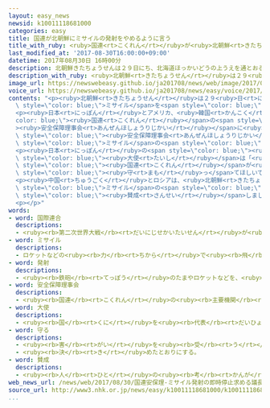 ```yaml
---
layout: easy_news
newsid: k10011118681000
categories: easy
title: 国連が北朝鮮にミサイルの発射をやめるように言う
title_with_ruby: <ruby>国連<rt>こくれん</rt></ruby>が<ruby>北朝鮮<rt>きたちょうせん</rt></ruby>にミサイルの<ruby>発射<rt>はっしゃ</rt></ruby>をやめるように<ruby>言<rt>い</rt></ruby>う
last_modified_at: '2017-08-30T16:00:00+09:00'
datetime: 2017年08月30日 16時00分
description: 北朝鮮きたちょうせんは２９日にち、北海道ほっかいどうの上うえを通とおるミサイルを発射はっしゃしました。
description_with_ruby: <ruby>北朝鮮<rt>きたちょうせん</rt></ruby>は２９<ruby>日<rt>にち</rt></ruby>、<ruby>北海道<rt>ほっかいどう</rt></ruby>の<ruby>上<rt>うえ</rt></ruby>を<ruby>通<rt>とお</rt></ruby>るミサイルを<ruby>発射<rt>はっしゃ</rt></ruby>しました。
image_url: https://newswebeasy.github.io/ja201708/news/web/image/2017/08/30/k10011118681000.jpg
voice_url: https://newswebeasy.github.io/ja201708/news/easy/voice/2017/08/30/k10011118681000.mp3
contents: "<p><ruby>北朝鮮<rt>きたちょうせん</rt></ruby>は２９<ruby>日<rt>にち</rt></ruby>、<ruby>北海道<rt>ほっかいどう</rt></ruby>の<ruby>上<rt>うえ</rt></ruby>を<ruby>通<rt>とお</rt></ruby>る<span\
  \ style=\"color: blue;\">ミサイル</span>を<span style=\"color: blue;\"><ruby>発射<rt>はっしゃ</rt></ruby></span>しました。</p>\n\
  <p><ruby>日本<rt>にっぽん</rt></ruby>とアメリカ、<ruby>韓国<rt>かんこく</rt></ruby>は、<span style=\"\
  color: blue;\"><ruby>国連<rt>こくれん</rt></ruby></span>の<span style=\"color: blue;\"\
  ><ruby>安全保障理事会<rt>あんぜんほしょうりじかい</rt></ruby></span>に<ruby>急<rt>いそ</rt></ruby>いで<ruby>会議<rt>かいぎ</rt></ruby>を<ruby>開<rt>ひら</rt></ruby>くように<ruby>言<rt>い</rt></ruby>いました。<ruby>日本<rt>にっぽん</rt></ruby>の<ruby>時間<rt>じかん</rt></ruby>の３０<ruby>日<rt>にち</rt></ruby>の<ruby>朝<rt>あさ</rt></ruby>、<span\
  \ style=\"color: blue;\"><ruby>安全保障理事会<rt>あんぜんほしょうりじかい</rt></ruby></span>は<ruby>会議<rt>かいぎ</rt></ruby>を<ruby>開<rt>ひら</rt></ruby>いて、すぐに<span\
  \ style=\"color: blue;\">ミサイル</span>の<span style=\"color: blue;\"><ruby>発射<rt>はっしゃ</rt></ruby></span>をやめるように<ruby>北朝鮮<rt>きたちょうせん</rt></ruby>に<ruby>言<rt>い</rt></ruby>いました。</p>\n\
  <p><ruby>日本<rt>にっぽん</rt></ruby>の<span style=\"color: blue;\"><ruby>国連<rt>こくれん</rt></ruby></span><span\
  \ style=\"color: blue;\"><ruby>大使<rt>たいし</rt></ruby></span>は「<ruby>早<rt>はや</rt></ruby>く<ruby>会議<rt>かいぎ</rt></ruby>を<ruby>開<rt>ひら</rt></ruby>くことができてよかったです。<ruby>北朝鮮<rt>きたちょうせん</rt></ruby>は<span\
  \ style=\"color: blue;\"><ruby>国連<rt>こくれん</rt></ruby></span>が<ruby>言<rt>い</rt></ruby>ったことを<span\
  \ style=\"color: blue;\"><ruby>守<rt>まも</rt></ruby>っ</span>てほしいです」と<ruby>言<rt>い</rt></ruby>いました。</p>\n\
  <p><ruby>中国<rt>ちゅうごく</rt></ruby>とロシアは、<ruby>北朝鮮<rt>きたちょうせん</rt></ruby>をどうしたらいいかアメリカや<ruby>日本<rt>にっぽん</rt></ruby>と<ruby>違<rt>ちが</rt></ruby>う<ruby>意見<rt>いけん</rt></ruby>を<ruby>持<rt>も</rt></ruby>っています。しかし、<ruby>中国<rt>ちゅうごく</rt></ruby>とロシアも<ruby>北朝鮮<rt>きたちょうせん</rt></ruby>に<span\
  \ style=\"color: blue;\">ミサイル</span>の<span style=\"color: blue;\"><ruby>発射<rt>はっしゃ</rt></ruby></span>をやめるように<ruby>言<rt>い</rt></ruby>うことに<span\
  \ style=\"color: blue;\"><ruby>賛成<rt>さんせい</rt></ruby></span>しました。</p>\n<p></p>\n\
  <p></p>"
words:
- word: 国際連合
  descriptions:
  - <ruby><rb>第二次世界大戦</rb><rt>だいにじせかいたいせん</rt></ruby>が<ruby><rb>終</rb><rt>お</rt></ruby>わった１９４５<ruby><rb>年</rb><rt>ねん</rt></ruby>、<ruby><rb>世界</rb><rt>せかい</rt></ruby>の<ruby><rb>平和</rb><rt>へいわ</rt></ruby>と<ruby><rb>安全</rb><rt>あんぜん</rt></ruby>を<ruby><rb>守</rb><rt>まも</rt></ruby>るために<ruby><rb>作</rb><rt>つく</rt></ruby>られた<ruby><rb>仕組</rb><rt>しく</rt></ruby>み。<ruby><rb>本部</rb><rt>ほんぶ</rt></ruby>はアメリカのニューヨークにある。<ruby><rb>国連</rb><rt>こくれん</rt></ruby>。<ruby><rb>UN</rb><rt>ユーエヌ</rt></ruby>。
- word: ミサイル
  descriptions:
  - ロケットなどの<ruby><rb>力</rb><rt>ちから</rt></ruby>で<ruby><rb>飛</rb><rt>と</rt></ruby>び、<ruby><rb>誘導</rb><rt>ゆうどう</rt></ruby><ruby><rb>装置</rb><rt>そうち</rt></ruby>によって、<ruby><rb>目標</rb><rt>もくひょう</rt></ruby>をとらえる<ruby><rb>爆弾</rb><rt>ばくだん</rt></ruby>。<ruby><rb>誘導弾</rb><rt>ゆうどうだん</rt></ruby>。
- word: 発射
  descriptions:
  - <ruby><rb>鉄砲</rb><rt>てっぽう</rt></ruby>のたまやロケットなどを、<ruby><rb>打</rb><rt>う</rt></ruby>ち<ruby><rb>出</rb><rt>だ</rt></ruby>すこと。
- word: 安全保障理事会
  descriptions:
  - <ruby><rb>国連</rb><rt>こくれん</rt></ruby>の<ruby><rb>主要機関</rb><rt>しゅようきかん</rt></ruby>の<ruby><rb>一</rb><rt>ひと</rt></ruby>つ。<ruby><rb>国際社会</rb><rt>こくさいしゃかい</rt></ruby>の<ruby><rb>平和</rb><rt>へいわ</rt></ruby>と<ruby><rb>安全</rb><rt>あんぜん</rt></ruby>を<ruby><rb>守</rb><rt>まも</rt></ruby>ることを<ruby><rb>目的</rb><rt>もくてき</rt></ruby>とし、１５の<ruby><rb>国連加盟国</rb><rt>こくれんかめいこく</rt></ruby>で<ruby><rb>構成</rb><rt>こうせい</rt></ruby>されている。
- word: 大使
  descriptions:
  - <ruby><rb>国</rb><rt>くに</rt></ruby>を<ruby><rb>代表</rb><rt>だいひょう</rt></ruby>して<ruby><rb>外交</rb><rt>がいこう</rt></ruby>の<ruby><rb>仕事</rb><rt>しごと</rt></ruby>をする、<ruby><rb>外交官</rb><rt>がいこうかん</rt></ruby>のいちばん<ruby><rb>上</rb><rt>うえ</rt></ruby>の<ruby><rb>役</rb><rt>やく</rt></ruby>の<ruby><rb>人</rb><rt>ひと</rt></ruby>。
- word: 守る
  descriptions:
  - <ruby><rb>害</rb><rt>がい</rt></ruby>を<ruby><rb>受</rb><rt>う</rt></ruby>けないように、<ruby><rb>防</rb><rt>ふせ</rt></ruby>ぐ。
  - <ruby><rb>決</rb><rt>き</rt></ruby>めたとおりにする。
- word: 賛成
  descriptions:
  - <ruby><rb>人</rb><rt>ひと</rt></ruby>の<ruby><rb>考</rb><rt>かんが</rt></ruby>えをよいと<ruby><rb>認</rb><rt>みと</rt></ruby>めること。<ruby><rb>同意</rb><rt>どうい</rt></ruby>すること。
web_news_url: /news/web/2017/08/30/国連安保理-ミサイル発射の即時停止求める議長声明採択/
source_url: http://www3.nhk.or.jp/news/easy/k10011118681000/k10011118681000.html
...
```

